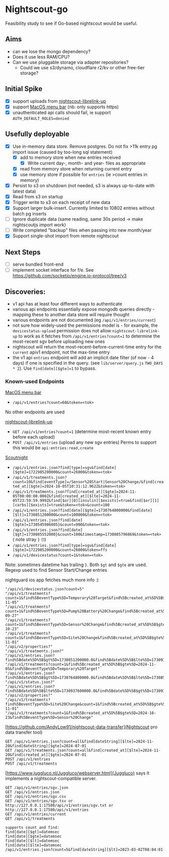 # Nightscout-go
Feasibility study to see if Go-based nightscout would be useful.

## Aims
- can we lose the mongo dependency?
- Does it use less RAM/CPU?
- Can we use pluggable storage via adapter repositories?
    - Could we use s3/dynamo, cloudflare r2/kv or other free-tier storage?

## Initial Spike
 - [X] support uploads from [nightscout-librelink-up](https://github.com/timoschlueter/nightscout-librelink-up)
 - [X] support [MacOS menu bar](https://github.com/adamd9/Nightscout-MacOS-Menu-Bar) (nb: only supports https)
 - [X] unauthenticated api calls should fail, ie support `AUTH_DEFAULT_ROLES=denied`

## Usefully deployable

- [X] Use in-memory data store. Remove postgres.
      Do not fix >11k entry pg import issue (caused by too-long sql statement)
   - [X] add to memory store when new entries received
     - [X] Write current day-, month- and year- files as appropriate
   - [X] read from memory store when returning current entry
   - [X] use memory store if possible for `entries` (ie >count entries in memory)
 - [X] Persist to s3 on shutdown (not needed, s3 is always up-to-date with latest data)
 - [X] Read from s3 on startup
 - [X] Trigger write to s3 on each receipt of new data
 - [X] Support larger bulk-insert. Currently limited to 10802 entries without batch pg inserts
 - [ ] Ignore duplicate data (same reading, same 30s period -> make nightscoutjs import work)
 - [ ] Write completed "backup" files when passing into new month/year
 - [X] Support single-shot import from remote nightscout

##  Next Steps
 - [ ] serve bundled front-end
 - [ ] implement socket interface for f/e. See https://github.com/socketio/engine.io-protocol/tree/v3

## Discoveries:
- v1 api has at least four different ways to authenticate
- various api endpoints essentially expose mongodb queries directly - mapping
  these to another data store will require thought
- various endpoints are not documented (eg `/api/v1/entries/current`)
- not sure how widely-used the permissions model is - for example, the
  `devicestatus-upload` permission does not allow `nightscout-librelink-up` to
  work as it fetches from `/api/v1/entries?count=1` to determine the most-recent
  sgv before uploading new ones
- nightscout will return the most-recent-before-current-time entry for the
  `current` apiv1 endpoint, not the max-time entry
- the v1 api `entries` endpoint will add an implicit date filter
  (of now - 4 days) if one is specified in the query.
  (see `lib/server/query.js` `TWO_DAYS * 2`).
  Use `find[date][$gte]=1` to bypass.


### Known-used Endpoints
[MacOS menu bar](https://github.com/adamd9/Nightscout-MacOS-Menu-Bar)
- `/api/v1/entries?count=60&token=<tok>`

No other endpoints are used

[nightscout-librelink-up](https://github.com/timoschlueter/nightscout-librelink-up)
- `GET /api/v1/entries?count=1` (determine most-recent known entry before each upload)
- `POST /api/v1/entries` (upload any new sgv entries)
Perms to support this would be `api:entries:read,create`

[Scoutnight](http://scoutnight.netlify.app)
- `/api/v1/entries.json?find[type]=sgv&find[date][$gte]=1722985200000&count=26000&token=<tok>`
- `/api/v1/treatments.json?count=10&find[eventType]=/Sensor%20Start|Sensor%20Change/&find[created_at][$gte]=2024-10-05T10:31:12.962Z&token=<tok>`
- `/api/v1/treatments.json?find[created_at][$gte]=2024-11-05T00:00:00.000Z&find[created_at][$lte]=2024-11-05T23:59:59.999Z&find[$or][0][insulin][$exists]=true&find[$or][1][carbs][$exists]=true&token=<tok>&count=100`
- `/api/v1/entries.json?find[date][$gte]=1730764800000&find[date][$lt]=1730851200000&count=100000&token=<tok>`
- `/api/v1/entries.json?find[date][$gte]=1730545986805}&count=900&token=<tok>`
- `/api/v1/entries.json?find[date][$gt]=1730805552000}&count=100&timestamp=1730805796869&token=<tok>`  ( note stray `}` 🙄)
- `/api/v1/entries.json?find[type]=sgv&find[date][$gte]=1722985200000&count=26000&token=ffs`
- `/api/v1/devicestatus?count=1&token=<tok>`

Note: sometimes datetime has trailing `}`. Both `$gt` and `$gte` are used.
Regexp used to find Sensor Start/Change entries

nightguard ios app fetches much more info :)

```
"/api/v1/devicestatus.json?count=5"
"/api/v1/treatments?count=1&find%5BeventType%5D=Temporary%20Target&find%5Bcreated_at%5D%5B$gte%5D=2024-11-05"
"/api/v1/treatments?count=1&find%5BeventType%5D=Pump%20Battery%20Change&find%5Bcreated_at%5D%5B$gte%5D=2024-09-27"
"/api/v1/treatments?count=1&find%5BeventType%5D=Sensor%20Change&find%5Bcreated_at%5D%5B$gte%5D=2024-10-23"
"/api/v1/treatments?count=1&find%5BeventType%5D=Site%20Change&find%5Bcreated_at%5D%5B$gte%5D=2024-11-01"
"/api/v2/properties?"
"/api/v1/treatments.json?"
"/api/v1/entries.json?find%5Bdate%5D%5B$gt%5D=1730851200000.0&find%5Bdate%5D%5B$lte%5D=1730937600000.0&count=1440"
"/api/v1/treatments?count=1&find%5Bcreated_at%5D%5B$gte%5D=2024-11-05&find%5BeventType%5D=Temporary%20Target"
"/api/v1/entries.json?find%5Bdate%5D%5B$gt%5D=1730764800000.0&find%5Bdate%5D%5B$lte%5D=1730851200000.0&count=1440"
"/api/v1/status.json?"
"/api/v1/entries.json?find%5Bdate%5D%5B$lte%5D=1730937600000.0&find%5Bdate%5D%5B$gt%5D=1730932773000.0&count=1440"
"/api/v2/properties?"
"/api/v1/treatments?find%5BeventType%5D=Site%20Change&count=1&find%5Bcreated_at%5D%5B$gte%5D=2024-11-01"
"/api/v1/treatments?count=1&find%5Bcreated_at%5D%5B$gte%5D=2024-10-23&find%5BeventType%5D=Sensor%20Change"
```

[https://github.com/AndyLow91/nightscout-data-transfer](Nightscout pro data transfer tool)
```
GET /api/v1/entries.json?count=all&find[dateString][$lte]=2024-11-20&find[dateString][$gte]=2024-07-01
GET /api/v1/treatments.json?count=all&find[created_at][$lte]=2024-11-20&find[created_at][$gte]=2024-07-01
POST /api/v1/entries
POST /api/v1/treatments
```

[https://www.juggluco.nl/Juggluco/webserver.html](Juggluco) says it implements a nightscout-compatible server.
```
GET /api/v1/entries/sgv.json
GET /api/v1/entries.json
GET /api/v1/entries/sgv.csv
GET /api/v1/entries/sgv.tsv or http://127.0.0.1:17580/api/v1/entries/sgv.txt or http://127.0.0.1:17580/api/v1/entries
GET /api/v1/entries/current
GET /api/v1/treatments

supports count and find:
find[date][$gt]=datemsec
find[date][$gte]=datemsec
find[date][$lt]=datemsec
find[date][$lte]=datemsec
/api/v1/entries.json?count=5&find[dateString][$lt]=2023-03-02T08:04:01
```
